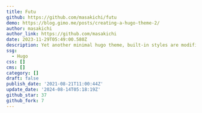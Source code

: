 ```yaml
---
title: Futu
github: https://github.com/masakichi/futu
demo: https://blog.gimo.me/posts/creating-a-hugo-theme-2/
author: masakichi
author_link: https://github.com/masakichi
date: 2023-11-29T05:49:00.580Z
description: Yet another minimal hugo theme, built-in styles are modified upon awsm.css.
ssg:
  - Hugo
css: []
cms: []
category: []
draft: false
publish_date: '2021-08-21T11:00:44Z'
update_date: '2024-08-14T05:18:19Z'
github_star: 37
github_fork: 7
---
```

